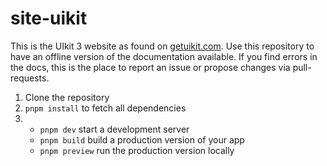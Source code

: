 # site-uikit

This is the UIkit 3 website as found on [getuikit.com](https://getuikit.com). Use this repository to have an offline version of the documentation available. If you find errors in the docs, this is the place to report an issue or propose changes via pull-requests.

1. Clone the repository
2. `pnpm install` to fetch all dependencies
3. - `pnpm dev` start a development server
   - `pnpm build` build a production version of your app
   - `pnpm preview` run the production version locally
